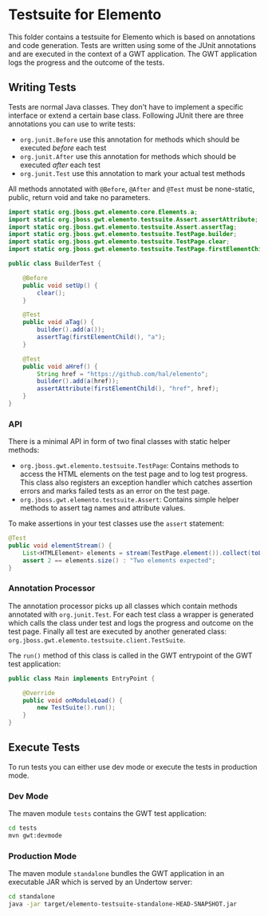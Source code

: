 # Testsuite for Elemento

This folder contains a testsuite for Elemento which is based on annotations and code generation. Tests are written using some of the JUnit annotations and are executed in the context of a GWT application. The GWT application logs the progress and the outcome of the tests. 

## Writing Tests

Tests are normal Java classes. They don't have to implement a specific interface or extend a certain base class. Following JUnit there are three annotations you can use to write tests:

- `org.junit.Before` use this annotation for methods which should be executed *before* each test  
- `org.junit.After` use this annotation for methods which should be executed *after* each test
- `org.junit.Test` use this annotation to mark your actual test methods

All methods annotated with `@Before`, `@After` and `@Test` must be none-static, public, return void and take no parameters. 

```java
import static org.jboss.gwt.elemento.core.Elements.a;
import static org.jboss.gwt.elemento.testsuite.Assert.assertAttribute;
import static org.jboss.gwt.elemento.testsuite.Assert.assertTag;
import static org.jboss.gwt.elemento.testsuite.TestPage.builder;
import static org.jboss.gwt.elemento.testsuite.TestPage.clear;
import static org.jboss.gwt.elemento.testsuite.TestPage.firstElementChild;

public class BuilderTest {

    @Before
    public void setUp() {
        clear();
    }

    @Test
    public void aTag() {
        builder().add(a());
        assertTag(firstElementChild(), "a");
    }

    @Test
    public void aHref() {
        String href = "https://github.com/hal/elemento";
        builder().add(a(href));
        assertAttribute(firstElementChild(), "href", href);
    }
}
```

### API

There is a minimal API in form of two final classes with static helper methods: 

- `org.jboss.gwt.elemento.testsuite.TestPage`: Contains methods to access the HTML elements on the test page and to log test progress. This class also registers an exception handler which catches assertion errors and marks failed tests as an error on the test page. 
- `org.jboss.gwt.elemento.testsuite.Assert`: Contains simple helper methods to assert tag names and attribute values.

To make assertions in your test classes use the `assert` statement:

```java
@Test
public void elementStream() {
    List<HTMLElement> elements = stream(TestPage.element()).collect(toList());
    assert 2 == elements.size() : "Two elements expected";
}
```

### Annotation Processor

The annotation processor picks up all classes which contain methods annotated with `org.junit.Test`. For each test class a wrapper is generated which calls the class under test and logs the progress and outcome on the test page. Finally all test are executed by another generated class: `org.jboss.gwt.elemento.testsuite.client.TestSuite`. 

The `run()` method of this class is called in the GWT entrypoint of the GWT test application:

```java
public class Main implements EntryPoint {

    @Override
    public void onModuleLoad() {
        new TestSuite().run();
    }
}
``` 

## Execute Tests

To run tests you can either use dev mode or execute the tests in production mode. 

### Dev Mode

The maven module `tests` contains the GWT test application:

```bash
cd tests
mvn gwt:devmode
```

### Production Mode

The maven module `standalone` bundles the GWT application in an executable JAR which is served by an Undertow server:

```bash
cd standalone
java -jar target/elemento-testsuite-standalone-HEAD-SNAPSHOT.jar
```
